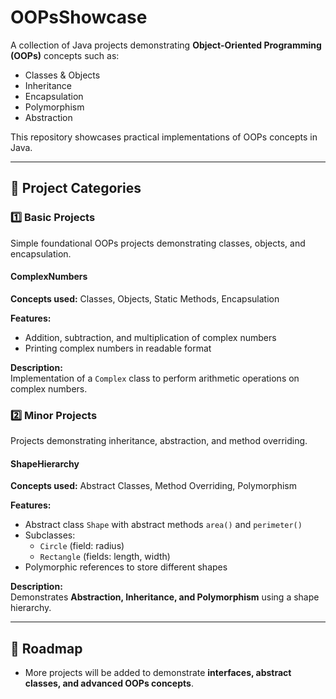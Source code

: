 # OOPsShowcase

A collection of Java projects demonstrating **Object-Oriented Programming (OOPs)** concepts such as:

- Classes & Objects  
- Inheritance  
- Encapsulation  
- Polymorphism  
- Abstraction  

This repository showcases practical implementations of OOPs concepts in Java.

---

## 📂 Project Categories

### **1️⃣ Basic Projects**
Simple foundational OOPs projects demonstrating classes, objects, and encapsulation.

#### ComplexNumbers
**Concepts used:** Classes, Objects, Static Methods, Encapsulation  

**Features:**  
- Addition, subtraction, and multiplication of complex numbers  
- Printing complex numbers in readable format  

**Description:**  
Implementation of a `Complex` class to perform arithmetic operations on complex numbers.

### **2️⃣ Minor Projects**
Projects demonstrating inheritance, abstraction, and method overriding.

#### ShapeHierarchy
**Concepts used:** Abstract Classes, Method Overriding, Polymorphism  

**Features:**  
- Abstract class `Shape` with abstract methods `area()` and `perimeter()`  
- Subclasses:
  - `Circle` (field: radius)  
  - `Rectangle` (fields: length, width)  
- Polymorphic references to store different shapes  

**Description:**  
Demonstrates **Abstraction, Inheritance, and Polymorphism** using a shape hierarchy.


---

## 🚀 Roadmap
- More projects will be added to demonstrate **interfaces, abstract classes, and advanced OOPs concepts**.  
